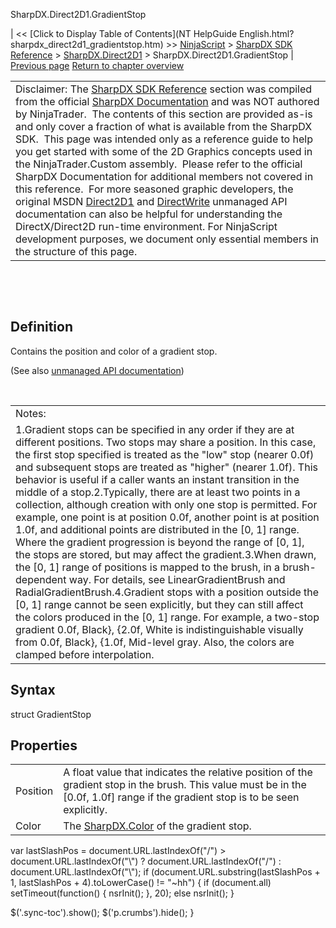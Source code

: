﻿










 


SharpDX.Direct2D1.GradientStop







| &lt;&lt; [Click to Display Table of Contents](NT HelpGuide English.html?sharpdx_direct2d1_gradientstop.htm) &gt;&gt;
 [NinjaScript](ninjascript.htm) &gt; [SharpDX SDK Reference](sharpdx_sdk_reference.htm) &gt; [SharpDX.Direct2D1](sharpdx_direct2d1.htm) &gt;
SharpDX.Direct2D1.GradientStop | [Previous page](sharpdx_direct2d1_geometrysink_setfillmode.htm)
[Return to chapter overview](sharpdx_direct2d1.htm)












|  |
| --- |
| Disclaimer: The [SharpDX SDK Reference](sharpdx_sdk_reference.htm) section was compiled from the official [SharpDX Documentation](http://sharpdx.org/) and was NOT authored by NinjaTrader.  The contents of this section are provided as-is and only cover a fraction of what is available from the SharpDX SDK.  This page was intended only as a reference guide to help you get started with some of the 2D Graphics concepts used in the NinjaTrader.Custom assembly.  Please refer to the official SharpDX Documentation for additional members not covered in this reference.  For more seasoned graphic developers, the original MSDN [Direct2D1](https://msdn.microsoft.com/en-us/library/windows/desktop/dd370990.aspx) and [DirectWrite](https://msdn.microsoft.com/en-us/library/windows/desktop/dd368038.aspx) unmanaged API documentation can also be helpful for understanding the DirectX/Direct2D run-time environment. For NinjaScript development purposes, we document only essential members in the structure of this page. |



 


 


Definition
----------


Contains the position and color of a gradient stop.


(See also [unmanaged API documentation](http://msdn.microsoft.com/en-us/library/dd368119.aspx))


 




|  |
| --- |
| Notes:  
1.Gradient stops can be specified in any order if they are at different positions. Two stops may share a position. In this case, the first stop specified is treated as the "low" stop (nearer 0.0f) and subsequent stops are treated as "higher" (nearer 1.0f). This behavior is useful if a caller wants an instant transition in the middle of a stop.2.Typically, there are at least two points in a collection, although creation with only one stop is permitted. For example, one point is at position 0.0f, another point is at position 1.0f, and additional points are distributed in the [0, 1] range. Where the gradient progression is beyond the range of [0, 1], the stops are stored, but may affect the gradient.3.When drawn, the [0, 1] range of positions is mapped to the brush, in a brush-dependent way. For details, see LinearGradientBrush and RadialGradientBrush.4.Gradient stops with a position outside the [0, 1] range cannot be seen explicitly, but they can still affect the colors produced in the [0, 1] range. For example, a two-stop gradient 0.0f, Black}, {2.0f, White is indistinguishable visually from 0.0f, Black}, {1.0f, Mid-level gray. Also, the colors are clamped before interpolation. |




Syntax
------


struct GradientStop



Properties
----------




|  |  |
| --- | --- |
| Position | A float value that indicates the relative position of the gradient stop in the brush. This value must be in the [0.0f, 1.0f] range if the gradient stop is to be seen explicitly.  |
| Color | The [SharpDX.Color](sharpdx_color.htm) of the gradient stop. |






 
 var lastSlashPos = document.URL.lastIndexOf("/") &gt; document.URL.lastIndexOf("\\") ? document.URL.lastIndexOf("/") : document.URL.lastIndexOf("\\");
 if (document.URL.substring(lastSlashPos + 1, lastSlashPos + 4).toLowerCase() != "~hh") {
 if (document.all) setTimeout(function() {
 nsrInit();
 }, 20);
 else nsrInit();
 }
 
 
 $('.sync-toc').show();
 $('p.crumbs').hide();
 }
 
 
 



